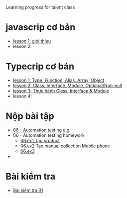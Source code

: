 Learning progress for talent class

# javascrip cơ bản
- [lesson 1: gioi thieu](javascrip-co-ban-lesson-1.md)
- lesson 2:


# Typecrip cơ bản
- [lesson 1: Type, Function, Alias, Array, Object](typescript-co-ban-1.md)
- [lesson 2: Class, Interface, Module, Optional/Non-null](typescript-co-ban-2.md)
- [lesson 3: Thực hành Class, Interface & Module](typescript-co-ban-3.md)
- lesson 4:

# Nộp bài tập
- [06 - Automation testing e.g](06-playwright-eg.spec.ts)
- 06 - Automation testing homework
    - [06.ex1 Tạo product](06-ex2.spec.ts)
    - [06.ex2 Tạo manual collection Mobile phone](06-ex2.spec.ts)
    - [06.ex3 ]()
-

# Bài kiểm tra
- [Bài kiểm tra 01](js-test.js)

